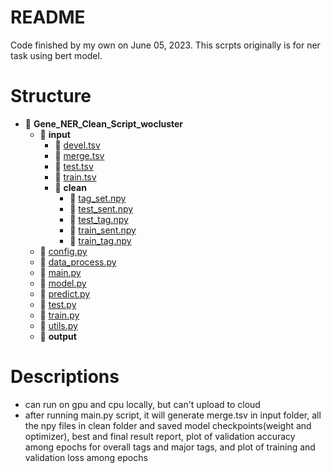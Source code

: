 # README

Code finished by my own on June 05, 2023. This scrpts originally is for ner task using bert model. 

# Structure
- 📂 __Gene\_NER\_Clean\_Script\_wocluster__
   - 📂 __input__
     - 📄 [devel.tsv](input/devel.tsv)
     - 📄 [merge.tsv](input/merge.tsv)
     - 📄 [test.tsv](input/test.tsv)
     - 📄 [train.tsv](input/train.tsv)
     - 📂 __clean__
       - 📄 [tag\_set.npy](input/clean/tag_set.npy)
       - 📄 [test\_sent.npy](input/clean/test_sent.npy)
       - 📄 [test\_tag.npy](input/clean/test_tag.npy)
       - 📄 [train\_sent.npy](input/clean/train_sent.npy)
       - 📄 [train\_tag.npy](input/clean/train_tag.npy)
   - 📄 [config.py](config.py)
   - 📄 [data\_process.py](data_process.py)
   - 📄 [main.py](main.py)
   - 📄 [model.py](model.py)
   - 📄 [predict.py](predict.py)
   - 📄 [test.py](test.py)
   - 📄 [train.py](train.py)
   - 📄 [utils.py](utils.py)
   - 📂 __output__

# Descriptions
- can run on gpu and cpu locally, but can't upload to cloud 
- after running main.py script, it will generate merge.tsv in input folder, all the npy files in clean folder and saved model checkpoints(weight and optimizer), best and final result report, plot of validation accuracy among epochs for overall tags and major tags, and plot of training and validation loss among epochs
